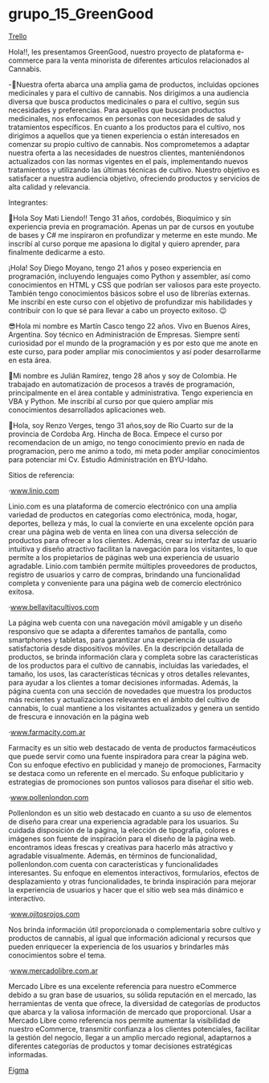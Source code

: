 # grupo_15_GreenGood

[Trello](https://trello.com/b/kSvyIebL/green-good)

Hola!!, les presentamos GreenGood, nuestro proyecto de plataforma e-commerce para la venta minorista de diferentes artículos relacionados al Cannabis.

-🧺Nuestra oferta abarca una amplia gama de productos, incluidas opciones medicinales y para el cultivo de cannabis. Nos dirigimos a una audiencia diversa que busca productos medicinales o para el cultivo, según sus necesidades y preferencias. Para aquellos que buscan productos medicinales, nos enfocamos en personas con necesidades de salud y tratamientos específicos. En cuanto a los productos para el cultivo, nos dirigimos a aquellos que ya tienen experiencia o están interesados ​​en comenzar su propio cultivo de cannabis.
Nos comprometemos a adaptar nuestra oferta a las necesidades de nuestros clientes, manteniéndonos actualizados con las normas vigentes en el país, implementando nuevos tratamientos y utilizando las últimas técnicas de cultivo. Nuestro objetivo es satisfacer a nuestra audiencia objetivo, ofreciendo productos y servicios de alta calidad y relevancia.

Integrantes:

🙂Hola Soy Mati Liendo!! Tengo 31 años, cordobés, Bioquímico y sin experiencia previa en programación. Apenas un par de cursos en youtube de bases y C# me inspiraron en profundizar y meterme en este mundo. Me inscribí al curso porque me apasiona lo digital y quiero aprender, para finalmente dedicarme a esto.

¡Hola! Soy Diego Moyano, tengo 21 años y poseo experiencia en programación, incluyendo lenguajes como Python y assembler, así como conocimientos en HTML y CSS que podrían ser valiosos para este proyecto. También tengo conocimientos básicos sobre el uso de librerías externas. Me inscribí en este curso con el objetivo de profundizar mis habilidades y contribuir con lo que sé para llevar a cabo un proyecto exitoso. 😉

😎Hola mi nombre es Martín Casco tengo 22 años. Vivo en Buenos Aires, Argentina. Soy técnico en Administración de Empresas. Siempre sentí curiosidad por el mundo de la programación y es por esto que me anote en este curso, para poder ampliar mis conocimientos y así poder desarrollarme en esta área.

🧐Mi nombre es Julián Ramírez, tengo 28 años y soy de Colombia. He trabajado en automatización de procesos a través de programación, principalmente en el área contable y administrativa. Tengo experiencia en VBA y Python. Me inscribí al curso por que quiero ampliar mis conocimientos desarrollados aplicaciones web.

🙂Hola, soy Renzo Verges, tengo 31 años,soy de Rio Cuarto sur de la provincia de Cordoba Arg. Hincha de Boca. Empece el curso por recomendacion de un amigo, no tengo conocimiento previo en nada de programacion, pero me animo a todo, mi meta poder ampliar conocimientos para potenciar mi Cv. Estudio Administración en BYU-Idaho.

Sitios de referencia:

·www.linio.com

Linio.com es una plataforma de comercio electrónico con una amplia variedad de productos en categorías como electrónica, moda, hogar, deportes, belleza y más, lo cual la convierte en una excelente opción para crear una página web de venta en línea con una diversa selección de productos para ofrecer a los clientes. Además, crear su interfaz de usuario intuitiva y diseño atractivo facilitan la navegación para los visitantes, lo que permite a los propietarios de páginas web una experiencia de usuario agradable. Linio.com también permite múltiples proveedores de productos, registro de usuarios y carro de compras, brindando una funcionalidad completa y conveniente para una página web de comercio electrónico exitosa.

·www.bellavitacultivos.com

La página web cuenta con una navegación móvil amigable y un diseño responsivo que se adapta a diferentes tamaños de pantalla, como smartphones y tabletas, para garantizar una experiencia de usuario satisfactoria desde dispositivos móviles.
En la descripción detallada de productos, se brinda información clara y completa sobre las características de los productos para el cultivo de cannabis, incluidas las variedades, el tamaño, los usos, las características técnicas y otros detalles relevantes, para ayudar a los clientes a tomar decisiones informadas.
Además, la página cuenta con una sección de novedades que muestra los productos más recientes y actualizaciones relevantes en el ámbito del cultivo de cannabis, lo cual mantiene a los visitantes actualizados y genera un sentido de frescura e innovación en la página web

·www.farmacity.com.ar

Farmacity es un sitio web destacado de venta de productos farmacéuticos que puede servir como una fuente inspiradora para crear la página web. Con su enfoque efectivo en publicidad y manejo de promociones, Farmacity se destaca como un referente en el mercado. Su enfoque publicitario y estrategias de promociones son puntos valiosos para diseñar el sitio web.

·www.pollenlondon.com

Pollenlondon es un sitio web destacado en cuanto a su uso de elementos de diseño para crear una experiencia agradable para los usuarios. Su cuidada disposición de la página, la elección de tipografía, colores e imágenes son fuente de inspiración para el diseño de la página web. encontramos ideas frescas y creativas para hacerlo más atractivo y agradable visualmente.
Además, en términos de funcionalidad, pollenlondon.com cuenta con características y funcionalidades interesantes. Su enfoque en elementos interactivos, formularios, efectos de desplazamiento y otras funcionalidades, te brinda inspiración para mejorar la experiencia de usuarios y hacer que el sitio web sea más dinámico e interactivo.

·www.ojitosrojos.com

Nos brinda información útil proporcionada o complementaria sobre cultivo y productos de cannabis, al igual que  información adicional y recursos que pueden enriquecer la experiencia de los usuarios y brindarles más conocimientos sobre el tema.

·www.mercadolibre.com.ar

Mercado Libre es una excelente referencia para nuestro eCommerce debido a su gran base de usuarios, su sólida reputación en el mercado, las herramientas de venta que ofrece,  la diversidad de categorías de productos que abarca y la valiosa información de mercado que proporcional. Usar a Mercado Libre como referencia nos permite aumentar la visibilidad  de nuestro eCommerce, transmitir confianza a los clientes potenciales, facilitar la gestión del negocio, llegar a un amplio mercado regional, adaptarnos a diferentes categorías de productos y tomar decisiones estratégicas informadas.

[Figma](https://www.figma.com/file/M01J1t0fBPxEENtYxKJMqF/Green-Good?node-id=0%3A1&t=FRT0CaBDWPwuztyL-1)

